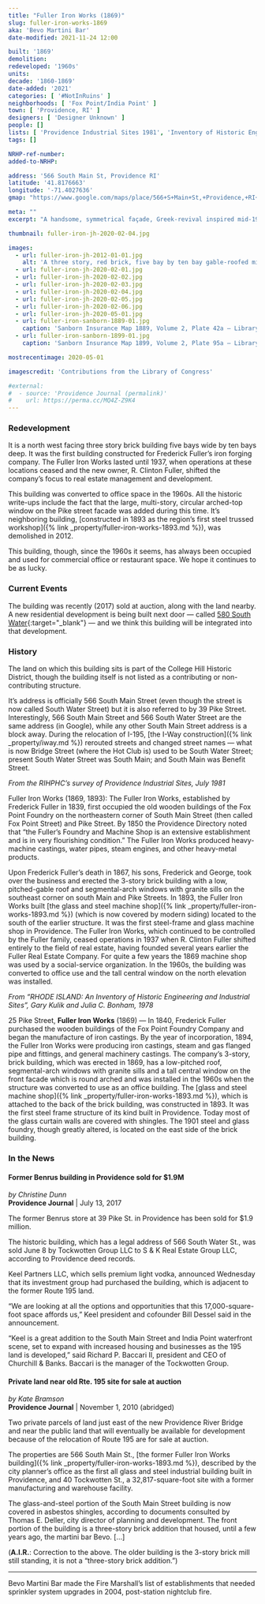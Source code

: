 ```yaml
---
title: "Fuller Iron Works (1869)"
slug: fuller-iron-works-1869
aka: 'Bevo Martini Bar'
date-modified: 2021-11-24 12:00

built: '1869'
demolition:
redeveloped: '1960s'
units:
decade: '1860-1869'
date-added: '2021'
categories: [ '#NotInRuins' ]
neighborhoods: [ 'Fox Point/India Point' ]
town: [ 'Providence, RI' ]
designers: [ 'Designer Unknown' ]
people: []
lists: [ 'Providence Industrial Sites 1981', 'Inventory of Historic Engineering & Industrial Sites 1978' ]
tags: []

NRHP-ref-number:
added-to-NRHP:

address: '566 South Main St, Providence RI'
latitude: '41.8176663'
longitude: '-71.4027636'
gmap: "https://www.google.com/maps/place/566+S+Main+St,+Providence,+RI+02903/@41.8176663,-71.4027636,17z/data=!3m1!4b1!4m5!3m4!1s0x89e44540aa6adea7:0x1a46c25c05c0b56e!8m2!3d41.8176663!4d-71.4005749"

meta: ""
excerpt: "A handsome, symmetrical façade, Greek-revival inspired mid-19th-century mill building that seems to have always been well cared for"

thumbnail: fuller-iron-jh-2020-02-04.jpg

images:
  - url: fuller-iron-jh-2012-01-01.jpg
    alt: 'A three story, red brick, five bay by ten bay gable-roofed mill building. The first floor windows are twice as tall as the ones on the third. A central full height window opening is located on the gable-end, with a large arched window that was added in the 1960s. A stepped brick cornice follows the roofline all the way around the building. Window sills are granite and window lintels are low-arched brick.'
  - url: fuller-iron-jh-2020-02-01.jpg
  - url: fuller-iron-jh-2020-02-02.jpg
  - url: fuller-iron-jh-2020-02-03.jpg
  - url: fuller-iron-jh-2020-02-04.jpg
  - url: fuller-iron-jh-2020-02-05.jpg
  - url: fuller-iron-jh-2020-02-06.jpg
  - url: fuller-iron-jh-2020-05-01.jpg
  - url: fuller-iron-sanborn-1889-01.jpg
    caption: 'Sanborn Insurance Map 1889, Volume 2, Plate 42a — Library of Congress, Geography and Map Division'
  - url: fuller-iron-sanborn-1899-01.jpg
    caption: 'Sanborn Insurance Map 1899, Volume 2, Plate 95a — Library of Congress, Geography and Map Division'

mostrecentimage: 2020-05-01

imagescredit: 'Contributions from the Library of Congress'

#external:
#  - source: 'Providence Journal (permalink)'
#    url: https://perma.cc/MQ4Z-Z9K4
---
```


### Redevelopment

It is a north west facing three story brick building five bays wide by ten bays deep. It was the first building constructed for Frederick Fuller’s iron forging company. The Fuller Iron Works lasted until 1937, when operations at these locations ceased and the new owner, R. Clinton Fuller, shifted the company’s focus to real estate management and development. 

This building was converted to office space in the 1960s. All the historic write-ups include the fact that the large, multi-story, circular arched-top window on the Pike street facade was added during this time. It’s neighboring building, [constructed in 1893 as the region’s first steel trussed workshop]({% link _property/fuller-iron-works-1893.md %}), was demolished in 2012. 

This building, though, since the 1960s it seems, has always been occupied and used for commercial office or restaurant space. We hope it continues to be as lucky. 


### Current Events

The building was recently (2017) sold at auction, along with the land nearby. A new residential development is being built next door — called [580 South Water](//www.580southwater.com){:target="_blank"} — and we think this building will be integrated into that development. 


### History

The land on which this building sits is part of the College Hill Historic District, though the building itself is not listed as a contributing or non-contributing structure. 

It’s address is officially 566 South Main Street (even though the street is now called South Water Street) but it is also referred to by 39 Pike Street. Interestingly, 566 South Main Street and 566 South Water Street are the same address (in Google), while any other South Main Street address is a block away. During the relocation of I-195, [the I-Way construction]({% link _property/iway.md %}) rerouted streets and changed street names — what is now Bridge Street (where the Hot Club is) used to be South Water Street; present South Water Street was South Main; and South Main was Benefit Street. 


_From the RIHPHC’s survey of Providence Industrial Sites, July 1981_

Fuller Iron Works (1869, 1893): The Fuller Iron Works, established by Frederick Fuller in 1839, first occupied the old wooden buildings of the Fox Point Foundry on the northeastern corner of South Main Street (then called Fox Point Street) and Pike Street. By 1850 the Providence Directory noted that “the Fuller’s Foundry and Machine Shop is an extensive establishment and is in very flourishing condition.” The Fuller Iron Works produced heavy-machine castings, water pipes, steam engines, and other heavy-metal products. 

Upon Frederick Fuller’s death in 1867, his sons, Frederick and George, took over the business and erected the 3-story brick building with a low, pitched-gable roof and segmental-arch windows with granite sills on the southeast corner on south Main and Pike Streets. In 1893, the Fuller Iron Works built [the glass and steel machine shop]({% link _property/fuller-iron-works-1893.md %}) (which is now covered by modern siding) located to the south of the earlier structure. It was the first steel-frame and glass machine shop in Providence. The Fuller Iron Works, which continued to be controlled by the Fuller family, ceased operations in 1937 when R. Clinton Fuller shifted entirely to the field of real estate, having founded several years earlier the Fuller Real Estate Company. For quite a few years the 1869 machine shop was used by a social-service organization. In the 1960s, the building was converted to office use and the tall central window on the north elevation was installed.


_From “RHODE ISLAND: An Inventory of Historic Engineering and Industrial Sites”, Gary Kulik and Julia C. Bonham, 1978_

25 Pike Street, **Fuller Iron Works** (1869) — In 1840, Frederick Fuller purchased the wooden buildings of the Fox Point Foundry Company and began the manufacture of iron castings. By the year of incorporation, 1894, the Fuller Iron Works were producing iron castings, steam and gas flanged pipe and fittings, and general machinery castings. The company’s 3-story, brick building, which was erected in 1869, has a low-pitched roof, segmental-arch windows with granite sills and a tall central window on the front facade which is round arched and was installed in the 1960s when the structure was converted to use as an office building. The [glass and steel machine shop]({% link _property/fuller-iron-works-1893.md %}), which is attached to the back of the brick building, was constructed in 1893. It was the first steel frame structure of its kind built in Providence. Today most of the glass curtain walls are covered with shingles. The 1901 steel and glass foundry, though greatly altered, is located on the east side of the brick building.


### In the News

#### Former Benrus building in Providence sold for $1.9M

_by Christine Dunn_  
**Providence Journal** | July 13, 2017

The former Benrus store at 39 Pike St. in Providence has been sold for $1.9 million.

The historic building, which has a legal address of 566 South Water St., was sold June 8 by Tockwotten Group LLC to S & K Real Estate Group LLC, according to Providence deed records.

Keel Partners LLC, which sells premium light vodka, announced Wednesday that its investment group had purchased the building, which is adjacent to the former Route 195 land.

“We are looking at all the options and opportunities that this 17,000-square-foot space affords us,” Keel president and cofounder Bill Dessel said in the announcement.

“Keel is a great addition to the South Main Street and India Point waterfront scene, set to expand with increased housing and businesses as the 195 land is developed,” said Richard P. Baccari II, president and CEO of Churchill & Banks. Baccari is the manager of the Tockwotten Group.


#### Private land near old Rte. 195 site for sale at auction

_by Kate Bramson_  
**Providence Journal** | November 1, 2010 (abridged)

Two private parcels of land just east of the new Providence River Bridge and near the public land that will eventually be available for development because of the relocation of Route 195 are for sale at auction.

The properties are 566 South Main St., [the former Fuller Iron Works building]({% link _property/fuller-iron-works-1893.md %}), described by the city planner’s office as the first all glass and steel industrial building built in Providence, and 40 Tockwotten St., a 32,817-square-foot site with a former manufacturing and warehouse facility.

The glass-and-steel portion of the South Main Street building is now covered in asbestos shingles, according to documents consulted by Thomas E. Deller, city director of planning and development. The front portion of the building is a three-story brick addition that housed, until a few years ago, the martini bar Bevo. […]

(**A.I.R.**: Correction to the above. The older building is the 3-story brick mill still standing, it is not a “three-story brick addition.”)

***

Bevo Martini Bar made the Fire Marshall’s list of establishments that needed sprinkler system upgrades in 2004, post-station nightclub fire. 
